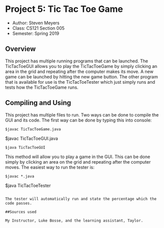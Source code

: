 # Project 5: Tic Tac Toe Game

* Author: Steven Meyers
* Class: CS121 Section 005
* Semester: Spring 2019

## Overview

This project has multiple running programs that can be launched. The TicTacToeGUI allows you to play the TicTacToeGame by simply clicking an area in the grid and repeating after the computer makes its move. A new game can be launched by hitting the new game button. The other program that is available for use is the TicTacToeTester which just simply runs and tests how the TicTacToeGame runs.

## Compiling and Using

This project has multiple files to run. Two ways can be done to compile the GUI and its code.
The first way can be done by typing this into console:
```
$javac TicTacToeGame.java
```
$javac TicTacToeGUI.java
```
$java TicTacToeGUI
```
This method will allow you to play a game in the GUI. This can be done simply by clicking an area on the grid and repeating after the computer moves. The easiest way to run the tester is:
```
$javac *.java
```
$java TicTacToeTester
```

The tester will automatically run and state the percentage which the code passes.

##Sources used

My Instructor, Luke Bosse, and the learning assistant, Taylor.